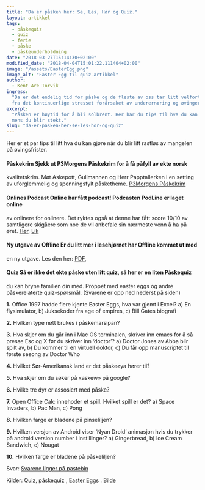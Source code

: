 ```yaml
---
title: "Da er påsken her: Se, Les, Hør og Quiz."
layout: artikkel
tags:
  - påskequiz
  - quiz
  - ferie
  - påske
  - påskeunderholdning
date: "2018-03-27T15:14:30+02:00"
modified_date: "2018-04-04T15:01:22.111404+02:00"
image: "/assets/EasterEgg.png"
image_alt: "Easter Egg til quiz-artikkel"
author:
  - Kent Are Torvik
ingress:
  "Da er det endelig tid for påske og de fleste av oss tar litt velfortjent fri
  fra det kontinuerlige stresset forårsaket av underernæring og øvinger."
excerpt:
  "Påsken er høytid for å bli solbrent. Her har du tips til hva du kan gjøre
  mens du blir stekt."
slug: "da-er-pasken-her-se-les-hor-og-quiz"
---
```


Her er et par tips til litt hva du kan gjøre når du blir litt rastløs av
mangelen på øvingsfrister.

#### Påskekrim Sjekk ut P3Morgens Påskekrim for å få påfyll av ekte norsk

kvalitetskrim. Møt Askepott, Gullmannen og Herr Papptallerken i en setting av
uforglemmelig og spenningsfylt påsketheme.
[P3Morgens Påskekrim](https://tv.nrk.no/serie/p3morgens-paaskekrim/MYNR52002117/sesong-1/episode-1)

#### Onlines Podcast Online har fått podcast! Podcasten PodLine er laget online

av onlinere for onlinere. Det ryktes også at denne har fått score 10/10 av
samtligere skigåere som noe de vil anbefale sin nærmeste venn å ha på øret.
[Hør](https://soundcloud.com/podline/pilot-1),
[Lik](https://www.facebook.com/OnlinePodLine/)

#### Ny utgave av Offline Er du litt mer i lesehjørnet har Offline kommet ut med

en ny utgave. Les den her:
[PDF](https://online.ntnu.no/media/images/offline/Offline_nr1_web_-_2018_.pdf),

#### Quiz Så er ikke det ekte påske uten litt quiz, så her er en liten Påskequiz

du kan bryne familien din med. Proppet med easter eggs og andre påskerelaterte
quiz-spørsmål. (Svarene er opp ned nederst på siden)

**1.** Office 1997 hadde flere kjente Easter Eggs, hva var gjemt i Excel? a) En
flysimulator, b) Juksekoder fra age of empires, c) Bill Gates biografi

**2.** Hvilken type nøtt brukes i påskemarsipan?

**3.** Hva skjer om du går inn i Mac OS terminalen, skriver inn emacs for å så
presse Esc og X før du skriver inn ‘doctor’? a) Doctor Jones av Abba blir spilt
av, b) Du kommer til en virtuell doktor, c) Du får opp manuscriptet til første
sesong av Doctor Who

**4.** Hvilket Sør-Amerikansk land er det påskeøya hører til?

**5.** Hva skjer om du søker på «askew» på google?

**6.** Hvilke tre dyr er assosiert med påske?

**7.** Open Office Calc innehoder et spill. Hvilket spill er det? a) Space
Invaders, b) Pac Man, c) Pong

**8.** Hvilken farge er bladene på pinseliljen?

**9.** Hvilken versjon av Android viser ‘Nyan Droid’ animasjon hvis du trykker
på android version number i instillinger? a) Gingerbread, b) Ice Cream Sandwich,
c) Nougat

**10.** Hvilken farge er bladene på påskeliljen?

Svar: [Svarene ligger på pastebin](https://pastebin.com/iGm10bJ1)

Kilder:
[Quiz](https://quizforalle.no/quiz-med-fasit-100-quiz-sporsmal-og-svar/),
[påskequiz](https://quizforalle.no/25-paskequiz-sporsmal-og-svar/) ,
[Easter Eggs](https://www.silicon.co.uk/mobility/tech-easter-eggs-209453) .
[Bilde](https://pixabay.com/no/easter-egg-p%C3%A5ske-fargede-fargerike-3123103/)
